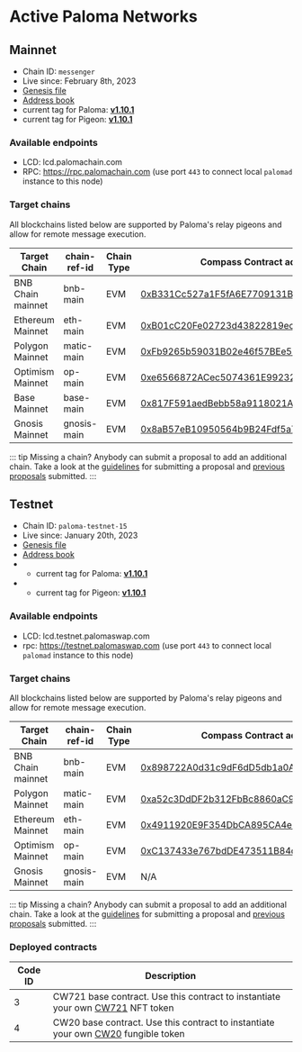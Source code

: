 # Active Paloma Networks

## Mainnet

 - Chain ID: `messenger`
 - Live since: February 8th, 2023
 - [Genesis file](https://raw.githubusercontent.com/palomachain/mainnet/master/messenger/genesis.json) 
 - [Address book](https://raw.githubusercontent.com/palomachain/mainnet/master/messenger/addrbook.json)
 - current tag for Paloma: [**v1.10.1**](https://github.com/palomachain/paloma/releases/tag/v1.10.1)
 - current tag for Pigeon: [**v1.10.1**](https://github.com/palomachain/pigeon/releases/tag/v1.10.1)


### Available endpoints
- LCD: lcd.palomachain.com
- RPC: https://rpc.palomachain.com (use port `443`  to connect local `palomad` instance to this node)

### Target chains 

All blockchains listed below are supported by Paloma's relay pigeons and allow for remote message execution.

|Target Chain|chain-ref-id|Chain Type|Compass Contract address|Status|
|------------|------------|----------|------------------------|------|
| BNB Chain mainnet| bnb-main | EVM | [0xB331Cc527a1F5fA6E7709131BE1fC82afb824DaB](https://bscscan.com/address/0xB331Cc527a1F5fA6E7709131BE1fC82afb824DaB) | Live |
| Ethereum Mainnet | eth-main | EVM | [0xB01cC20Fe02723d43822819ec57fCbadf31f1537](https://etherscan.io/address/0xB01cC20Fe02723d43822819ec57fCbadf31f1537) | Live |
| Polygon Mainnet | matic-main| EVM | [0xFb9265b59031B02e46f57BEe51D54103e5EDeF53](https://polygonscan.com/address/0xFb9265b59031B02e46f57BEe51D54103e5EDeF53) | Live |
| Optimism Mainnet | op-main  | EVM | [0xe6566872ACec5074361E992321C6F98d93f0042d](https://optimistic.etherscan.io/address/0xe6566872ACec5074361E992321C6F98d93f0042d) | Live |
| Base Mainnet | base-main |    EVM | [0x817F591aedBebb58a9118021Af3f0c7bF59F6C84](https://basescan.org/address/0x817F591aedBebb58a9118021Af3f0c7bF59F6C84) | Live |
| Gnosis Mainnet | gnosis-main | EVM | [0x8aB57eB10950564b9B24Fdf5a7aBd866Fb2F64ce](https://gnosisscan.io/address/0x8aB57eB10950564b9B24Fdf5a7aBd866Fb2F64ce) | Live |

::: tip 
Missing a chain? Anybody can submit a proposal to add an additional chain. Take a look at the [guidelines](https://forum.palomachain.com/t/how-to-create-a-paloma-improvement-proposal-or-pip/64) for submitting a proposal and [previous proposals](https://forum.palomachain.com/c/governance/6) submitted.
:::



## Testnet
 - Chain ID: `paloma-testnet-15`
 - Live since: January 20th, 2023
 - [Genesis file](https://raw.githubusercontent.com/palomachain/testnet/master/paloma-testnet-15/genesis.json)
 - [Address book](https://raw.githubusercontent.com/palomachain/testnet/master/paloma-testnet-15/addrbook.json)
 -  - current tag for Paloma: [**v1.10.1**](https://github.com/palomachain/paloma/releases/tag/v1.10.1)
 -   - current tag for Pigeon: [**v1.10.1**](https://github.com/palomachain/pigeon/releases/tag/v1.10.1)


### Available endpoints
- LCD: lcd.testnet.palomaswap.com
- rpc: https://testnet.palomaswap.com (use port `443` to connect local `palomad` instance to this node)


### Target chains 

All blockchains listed below are supported by Paloma's relay pigeons and allow for remote message execution.

|Target Chain|chain-ref-id|Chain Type|Compass Contract address|Status|
|------------|------------|----------|------------------------|------|
| BNB Chain mainnet | bnb-main | EVM | [0x898722A0d31c9dF6dD5db1a0ABa453949d30111E](https://bscscan.com/address/0x898722A0d31c9dF6dD5db1a0ABa453949d30111E) |Live|
| Polygon Mainnet | matic-main | EVM | [0xa52c3DdDF2b312FbBc8860aC9df77C0A60666305](https://polygonscan.com/address/0xa52c3DdDF2b312FbBc8860aC9df77C0A60666305)|Live|
| Ethereum Mainnet | eth-main | EVM | [0x4911920E9F354DbCA895CA4eE5F8f6E02d560996](https://etherscan.io/address/0x4911920E9F354DbCA895CA4eE5F8f6E02d560996) | Live |
| Optimism Mainnet | op-main  | EVM | [0xC137433e767bdDE473511B84df834e5D13389015](https://optimistic.etherscan.io/address/0xC137433e767bdDE473511B84df834e5D13389015) | Live |
| Gnosis Mainnet | gnosis-main | EVM | N/A | Deployment pending |

::: tip 
Missing a chain? Anybody can submit a proposal to add an additional chain. Take a look at the [guidelines](https://forum.palomachain.com/t/how-to-create-a-paloma-improvement-proposal-or-pip/64) for submitting a proposal and [previous proposals](https://forum.palomachain.com/c/governance/6) submitted.
:::

### Deployed contracts 

|Code ID  |Description|
|-------|-----------| 
|  3  | CW721 base contract. Use this contract to instantiate your own [CW721](../../guide/develop/quick-start/paloma-py/cw721.md) NFT token|
|  4  | CW20 base contract. Use this contract to instantiate your own [CW20](../../guide/develop/quick-start/paloma-py/cw20.md) fungible token|
